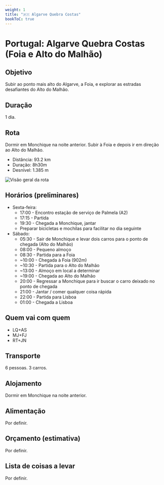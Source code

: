 ```yaml
---
weight: 1
title: "🇵🇹 Algarve Quebra Costas"
bookToC: true
---
```


# Portugal: Algarve Quebra Costas (Foia e Alto do Malhão)

## Objetivo

Subir ao ponto mais alto do Algarve, a Foia, e explorar as estradas desafiantes do Alto do Malhão.

## Duração

1 dia.

## Rota

Dormir em Monchique na noite anterior.
Subir à Foia e depois ir em direção ao Alto do Malhão.

- Distância: 93.2 km
- Duração: 8h30m
- Desnível: 1.385 m

![Visão geral da rota](/bicicleta/algarve_foia_malhao/overview.png)

## Horários (preliminares)

- Sexta-feira:
    - 17:00 - Encontro estação de serviço de Palmela (A2)
    - 17:15 - Partida
    - 19:30 - Chegada a Monchique, jantar
    - Preparar bicicletas e mochilas para facilitar no dia seguinte
- Sábado:
    - 05:30 - Sair de Monchique e levar dois carros para o ponto de chegada (Alto do Malhão)
    - 08:00 - Pequeno almoço
    - 08:30 - Partida para a Foia
    - ~10:00 - Chegada à Foia (902m)
    - ~10:30 - Partida para o Alto do Malhão
    - ~13:00 - Almoço em local a determinar
    - ~19:00 - Chegada ao Alto do Malhão
    - 20:00 - Regressar a Monchique para ir buscar o carro deixado no ponto de chegada
    - 21:00 - Jantar / comer qualquer coisa rápida
    - 22:00 - Partida para Lisboa
    - 01:00 - Chegada a Lisboa

## Quem vai com quem

- LQ+AS
- MJ+FJ
- RT+JN

## Transporte

6 pessoas. 3 carros.

## Alojamento

Dormir em Monchique na noite anterior.

## Alimentação

Por definir.

## Orçamento (estimativa)

Por definir.

## Lista de coisas a levar

Por definir.